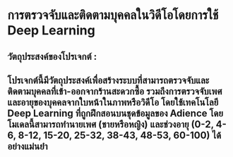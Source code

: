 # การตรวจจับและติดตามบุคคลในวิดีโอโดยการใช้ Deep Learning
<h2>วัตถุประสงค์ของโปรเจกต์ :<h2>
<p>โปรเจกต์นี้มีวัตถุประสงค์เพื่อสร้างระบบที่สามารถตรวจจับและติดตามบุคคลที่เข้า-ออกจากร้านสะดวกซื้อ รวมถึงการตรวจจับเพศและอายุของบุคคลจากใบหน้าในภาพหรือวิดีโอ โดยใช้เทคโนโลยี Deep Learning ที่ถูกฝึกสอนบนชุดข้อมูลของ Adience โดยโมเดลนี้สามารถทำนายเพศ (ชายหรือหญิง) และช่วงอายุ (0-2, 4-6, 8-12, 15-20, 25-32, 38-43, 48-53, 60-100) ได้อย่างแม่นยำ</p>
